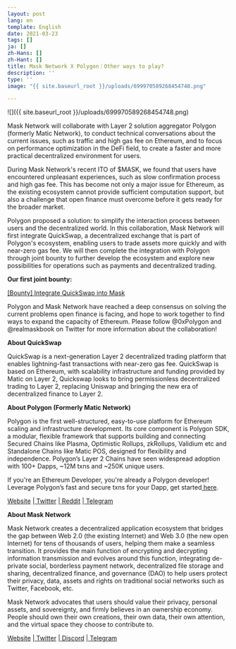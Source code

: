 ```yaml
---
layout: post
lang: en
template: English
date: 2021-03-23
tags: []
ja: []
zh-Hans: []
zh-Hant: []
title: Mask Network X Polygon｜Other ways to play?
description: ''
type: ''
image: "{{ site.baseurl_root }}/uploads/699970589268454748.png"

---
```

![]({{ site.baseurl_root }}/uploads/699970589268454748.png)

Mask Network will collaborate with Layer 2 solution aggregator Polygon (formerly Matic Network), to conduct technical conversations about the current issues, such as traffic and high gas fee on Ethereum, and to focus on performance optimization in the DeFi field, to create a faster and more practical decentralized environment for users.

During Mask Network's recent ITO of $MASK, we found that users have encountered unpleasant experiences, such as slow confirmation process and high gas fee. This has become not only a major issue for Ethereum, as the existing ecosystem cannot provide sufficient computation support, but also a challenge that open finance must overcome before it gets ready for the broader market.

Polygon proposed a solution: to simplify the interaction process between users and the decentralized world. In this collaboration, Mask Network will first integrate QuickSwap, a decentralized exchange that is part of Polygon's ecosystem, enabling users to trade assets more quickly and with near-zero gas fee. We will then complete the integration with Polygon through joint bounty to further develop the ecosystem and explore new possibilities for operations such as payments and decentralized trading.

**Our first joint bounty:**

[\[Bounty\] Integrate QuickSwap into Mask](https://gitcoin.co/issue/DimensionDev/Maskbook/2645/100025307)

Polygon and Mask Network have reached a deep consensus on solving the current problems open finance is facing, and hope to work together to find ways to expand the capacity of Ethereum. Please follow @0xPolygon and @realmaskbook on Twitter for more information about the collaboration!

**About QuickSwap**

QuickSwap is a next-generation Layer 2 decentralized trading platform that enables lightning-fast transactions with near-zero gas fee. QuickSwap is based on Ethereum, with scalability infrastructure and funding provided by Matic on Layer 2, Quickswap looks to bring permissionless decentralized trading to Layer 2, replacing Uniswap and bringing the new era of decentralized finance to Layer 2.

**About Polygon (Formerly Matic Network)**

Polygon is the first well-structured, easy-to-use platform for Ethereum scaling and infrastructure development. Its core component is Polygon SDK, a modular, flexible framework that supports building and connecting Secured Chains like Plasma, Optimistic Rollups, zkRollups, Validium etc and Standalone Chains like Matic POS, designed for flexibility and independence. Polygon’s Layer 2 Chains have seen widespread adoption with 100+ Dapps, \~12M txns and \~250K unique users.

If you're an Ethereum Developer, you're already a Polygon developer! Leverage Polygon’s fast and secure txns for your Dapp, get started[ here](https://docs.matic.network/docs/develop/getting-started/).

[Website](https://polygon.technology/) |[ Twitter](https://twitter.com/0xpolygon) |[ Reddit](https://www.reddit.com/r/maticnetwork/) |[ Telegram](https://t.me/maticnetwork)

**About Mask Network**

Mask Network creates a decentralized application ecosystem that bridges the gap between Web 2.0 (the existing Internet) and Web 3.0 (the new open Internet) for tens of thousands of users, helping them make a seamless transition. It provides the main function of encrypting and decrypting information transmission and evolves around this function, integrating de-private social, borderless payment network, decentralized file storage and sharing, decentralized finance, and governance (DAO) to help users protect their privacy, data, assets and rights on traditional social networks such as Twitter, Facebook, etc.

Mask Network advocates that users should value their privacy, personal assets, and sovereignty, and firmly believes in an ownership economy. People should own their own creations, their own data, their own attention, and the virtual space they choose to contribute to.

[Website](https://mask.io/) |[ Twitter](https://twitter.com/realmaskbook) |[ ](https://www.reddit.com/r/maticnetwork/)[Discord](http://discord.gg/4SVXvj7) |[ Telegram](https://t.me/maskbook_group)